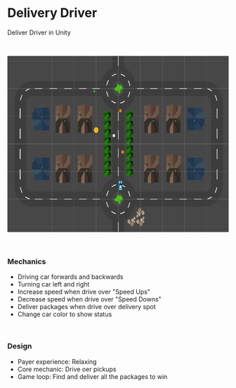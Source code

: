 # Delivery Driver
 Deliver Driver in Unity

<br>
 
<p align="center">
 <img src="/Images/Image1.png" height="400" />
</p>

<br>

### Mechanics

 * Driving car forwards and backwards
 * Turning car left and right
 * Increase speed when drive over "Speed Ups"
 * Decrease speed when drive over "Speed Downs"
 * Deliver packages when drive over delivery spot
 * Change car color to show status

 <br>

 ### Design

* Payer experience: Relaxing
* Core mechanic: Drive oer pickups
* Game loop: Find and deliver all the packages to win
